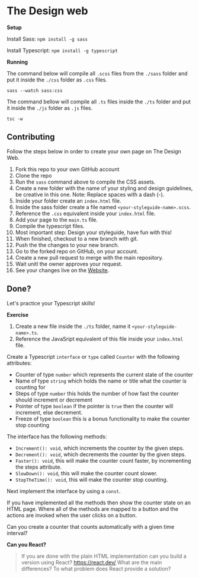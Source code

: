 # The Design web 

**Setup**

Install Sass:
`npm install -g sass`

Install Typescript:
`npm install -g typescript`

**Running**

The command below will compile all `.scss` files from the `./sass` folder and put it inside the `./css` folder as `.css` files.

`sass --watch sass:css`

The command bellow will compile all `.ts` files inside the `./ts` folder  and put it inside the `./js` folder as `.js` files.

`tsc -w`

## Contributing 
Follow the steps below in order to create your own page on The Design Web.

1. Fork this repo to your own GitHub account
2. Clone the repo
3. Run the `sass` command above to compile the CSS assets. 
4. Create a new folder with the name of your styling and design guidelines, be creative in this one. Note: Replace spaces with a dash (-). 
5. Inside your folder create an `index.html` file. 
6. Inside the sass folder create a file named `<your-styleguide-name>.scss`. 
7. Reference the `.css` equivalent inside your `index.html` file. 
8. Add your page to the `main.ts` file.
9. Compile the typescript files.
10. Most important step: Design your styleguide, have fun with this!
11. When finished, checkout to a new branch with git.
12. Push the the changes to your new branch. 
13. Go to the forked repo on GitHub, on your account. 
14. Create a new pull request to merge with the main repository. 
15. Wait unitl the owner approves your request.
16. See your changes live on the [Website](https://stevenkoerts.nl/TheDesignWeb).


##  Done?
Let's practice your Typescript skills! 

**Exercise**

1. Create a new file inside the `./ts` folder, name it `<your-styleguide-name>.ts`.
2. Reference the JavaSript equivalent of this file inside your `index.html` file. 

Create a Typescript `interface` or `type` called `Counter` with the following attributes: 
- Counter of type `number` which represents the current state of the counter
- Name of type `string` which holds the name or title what the counter is counting for
- Steps of type `number` this holds the number of how fast the counter should increment or decrement
- Pointer of type `boolean` if the pointer is `true` then the counter will increment, else decrement.
- Freeze of type `boolean` this is a bonus functionality to make the counter stop counting

The interface has the following methods: 
- `Increment(): void`, which increments the counter by the given steps. 
- `Decrement(): void`, which decrements the counter by the given steps. 
- `Faster(): void`, this will make the counter count faster, by incrementing the steps attribute.
- `SlowDown(): void`, this will make the counter count slower.
- `StopTheTime(): void`, this will make the counter stop counting.

Next implement the interface by using a `const`.

If you have implemented all the methods then show the counter state on an HTML page. 
Where all of the methods are mapped to a button and the actions are invoked when the user clicks on a button.

Can you create a counter that counts automatically with a given time interval?

**Can you React?** 

> If you are done with the plain HTML implementation can you build a version using React? https://react.dev/ What are the main differences? To what problem does React provide a solution? 

